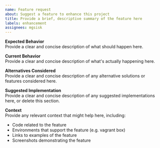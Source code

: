 ```yaml
---
name: Feature request
about: Suggest a feature to enhance this project
title: Provide a brief, descriptive summary of the feature here
labels: enhancement
assignees: mgsisk
---
```


**Expected Behavior**\
Provide a clear and concise description of what should happen here.

**Current Behavior**\
Provide a clear and concise description of what's actually happening here.

**Alternatives Considered**\
Provide a clear and concise description of any alternative solutions or features
considered here.

**Suggested Implementation**\
Provide a clear and concise description of any suggested implementations here,
or delete this section.

**Context**\
Provide any relevant context that might help here, including:

- Code related to the feature
- Environments that support the feature (e.g. vagrant box)
- Links to examples of the feature
- Screenshots demonstrating the feature
